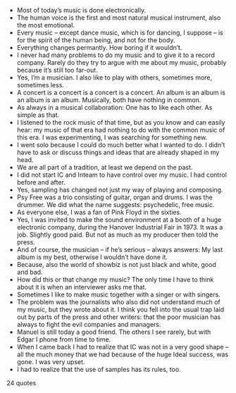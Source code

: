  - Most of today’s music is done electronically.
 - The human voice is the first and most natural musical instrument, also the most emotional.
 - Every music – except dance music, which is for dancing, I suppose – is for the spirit of the human being, and not for the body.
 - Everything changes permantly. How boring if it wouldn’t.
 - I never had many problems to do my music and to give it to a record company. Rarely do they try to argue with me about my music, probably because it’s still too far-out.
 - Yes, I’m a musician. I also like to play with others, sometimes more, sometimes less.
 - A concert is a concert is a concert is a concert. An album is an album is an album is an album. Musically, both have nothing in common.
 - As always in a musical collaboration: One has to like each other. As simple as that.
 - I listened to the rock music of that time, but as you know and can easily hear: my music of that era had nothing to do with the common music of this era. I was experimenting, I was searching for something new.
 - I went solo because I could do much better what I wanted to do. I didn’t have to ask or discuss things and ideas that are already shaped in my head.
 - We are all part of a tradition, at least we depend on the past.
 - I did not start IC and Inteam to have control over my music. I had control before and after.
 - Yes, sampling has changed not just my way of playing and composing.
 - Psy Free was a trio consisting of guitar, organ and drums. I was the drummer. We did what the name suggests: psychedelic, free music.
 - As everyone else, I was a fan of Pink Floyd in the sixties.
 - Yes, I was invited to make the sound environment at a booth of a huge electronic company, during the Hanover Industrial Fair in 1973. It was a job. Slightly good paid. But not as much as my producer then told the press.
 - And of course, the musician – if he’s serious – always answers: My last album is my best, otherwise I wouldn’t have done it.
 - Because, also the world of showbiz is not just black and white, good and bad.
 - How did this or that change my music? The only time I have to think about it is when an interviewer asks me that.
 - Sometimes I like to make music together with a singer or with singers.
 - The problem was the journalists who also did not understand much of my music, but they wrote about it. I think you fell into the usual trap laid out by parts of the press and other writers: that the poor musician has always to fight the evil companies and managers.
 - Manuel is still today a good friend. The others I see rarely, but with Edgar I phone from time to time.
 - When I came back I had to realize that IC was not in a very good shape – all the much money that we had because of the huge Ideal success, was gone. I was very upset.
 - I had to realize that the use of samples has its rules, too.

24 quotes